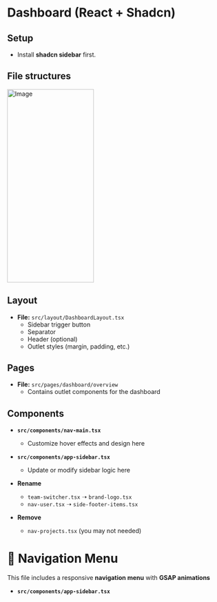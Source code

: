 # Dashboard (React + Shadcn)

## Setup
- Install **shadcn sidebar** first.

## File structures
<img width="201" height="449" alt="Image" src="https://github.com/user-attachments/assets/42c849b0-46e2-4776-a115-51de99d24bb9" />

## Layout
- **File:** `src/layout/DashboardLayout.tsx`
  - Sidebar trigger button
  - Separator
  - Header (optional)
  - Outlet styles (margin, padding, etc.)

## Pages
- **File:** `src/pages/dashboard/overview`
  - Contains outlet components for the dashboard

## Components
- **`src/components/nav-main.tsx`**
  - Customize hover effects and design here

- **`src/components/app-sidebar.tsx`**
  - Update or modify sidebar logic here

- **Rename**
  - `team-switcher.tsx` ➝ `brand-logo.tsx`
  - `nav-user.tsx` ➝ `side-footer-items.tsx`

- **Remove**
  - `nav-projects.tsx` (you may not needed)


# 🚀 Navigation Menu

This file includes a responsive **navigation menu** with **GSAP animations** 

- **`src/components/app-sidebar.tsx`**
